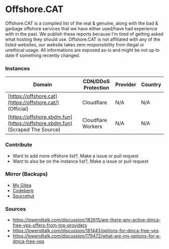 # Offshore.CAT
Offshore.CAT is a compiled list of the real &amp; genuine, along with the bad &amp; garbage offshore services that we have either used/have had experience with in the past. We publish these reports because I'm tired of getting asked what hosting they should use. Offshore.CAT is not affiliated with any of the listed websites, our website takes zero responsibility from illegal or unethical usage. All informations are exposed as-is and might be not up to date if something recently changed.

### Instances

| Domain | CDN/DDoS Protection | Provider | Country |
| -- | -- | -- | -- 
| [https://offshore.cat](https://offshore.cat/) (Official) | Cloudflare | N/A | N/A
| [https://offshore.xbdm.fun](https://offshore.xbdm.fun) (Scraped The Source) | Cloudflare Workers | N/A | N/A

### Contribute
- Want to add more offshore list?, Make a issue or pull request
- Want to also be on the instance list?, Make a issue or pull request

### Mirror (Backups)

- [My Gitea](https://git.whateveritworks.org/xbdm)
- [Codeberg](https://codeberg.org/xbdm)
- [Sourcehut](https://sr.ht/~xbdm/)

### Sources

- https://lowendtalk.com/discussion/182615/are-there-any-active-dmca-free-vps-offers-from-top-providers
- https://lowendtalk.com/discussion/181443/options-for-dmca-free-vps
- https://lowendtalk.com/discussion/179472/what-are-my-options-for-a-dmca-free-vps
